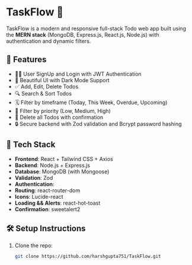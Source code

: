 # TaskFlow 📝

TaskFlow is a modern and responsive full-stack Todo web app built using the **MERN stack** (MongoDB, Express.js, React.js, Node.js) with authentication and dynamic filters.

## 🌟 Features

- 🧑‍💻 User SignUp and Login with JWT Authentication
- 🎨 Beautiful UI with Dark Mode Support
- ✅ Add, Edit, Delete Todos
- 🔍 Search & Sort Todos
- 🗓️ Filter by timeframe (Today, This Week, Overdue, Upcoming)
- 📆 Filter by priority (Low, Medium, High)
- 🧹 Delete all Todos with confirmation
- 🔒 Secure backend with Zod validation and Bcrypt password hashing

## 🚀 Tech Stack

- **Frontend**: React + Tailwind CSS + Axios
- **Backend**: Node.js + Express.js
- **Database**: MongoDB (with Mongoose)
- **Validation**: Zod
- **Authentication**: 
- **Routing**: react-router-dom
- **Icons**: Lucide-react
- **Loading && Alerts**:  react-hot-toast
- **Confirmation**: sweetalert2

## 🛠️ Setup Instructions

1. Clone the repo:
   ```bash
   git clone https://github.com/harshgupta751/TaskFlow.git
